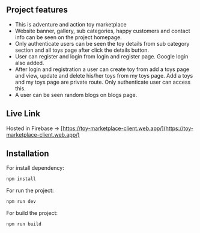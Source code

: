 ## Project features

- This is adventure and action toy marketplace
- Website banner, gallery, sub categories, happy customers and contact info can be seen on the project homepage.
- Only authenticate users can be seen the toy details from sub category section and all toys page after click the details button.
- User can register and login from login and register page. Google login also added.
- After login and registration a user can create toy from add a toys page and view, update and delete his/her toys from my toys page. Add a toys and my toys page are private route. Only authenticate user can access this.
- A user can be seen random blogs on blogs page.

## Live Link

Hosted in Firebase -> [https://toy-marketplace-client.web.app/](https://toy-marketplace-client.web.app/)

## Installation

For install dependency:

```sh
npm install
```

For run the project:

```sh
npm run dev
```

For build the project:

```sh
npm run build
```
